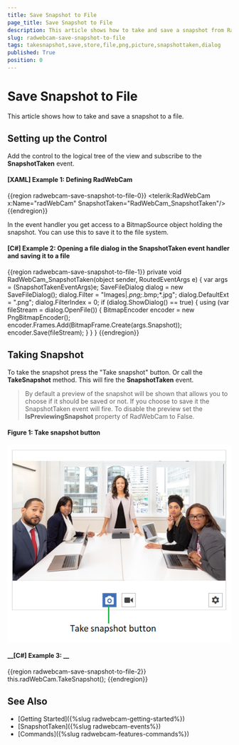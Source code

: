 ```yaml
---
title: Save Snapshot to File
page_title: Save Snapshot to File
description: This article shows how to take and save a snapshot from RadWebCam to a file.
slug: radwebcam-save-snapshot-to-file
tags: takesnapshot,save,store,file,png,picture,snapshottaken,dialog
published: True
position: 0
---
```


# Save Snapshot to File

This article shows how to take and save a snapshot to a file.

## Setting up the Control

Add the control to the logical tree of the view and subscribe to the __SnapshotTaken__ event.

#### __[XAML] Example 1: Defining RadWebCam__
{{region radwebcam-save-snapshot-to-file-0}}
	<telerik:RadWebCam x:Name="radWebCam" SnapshotTaken="RadWebCam_SnapshotTaken"/>
{{endregion}}

In the event handler you get access to a BitmapSource object holding the snapshot. You can use this to save it to the file system. 

#### __[C#] Example 2: Opening a file dialog in the SnapshotTaken event handler and saving it to a file__
{{region radwebcam-save-snapshot-to-file-1}}
	private void RadWebCam_SnapshotTaken(object sender, RoutedEventArgs e)
	{
	    var args = (SnapshotTakenEventArgs)e;
		SaveFileDialog dialog = new SaveFileDialog();
		dialog.Filter = "Images|*.png;*.bmp;*.jpg";
		dialog.DefaultExt = ".png";
		dialog.FilterIndex = 0;
		if (dialog.ShowDialog() == true)
		{
			using (var fileStream = dialog.OpenFile())
			{
				BitmapEncoder encoder = new PngBitmapEncoder();
				encoder.Frames.Add(BitmapFrame.Create(args.Snapshot));
				encoder.Save(fileStream);
			}
		}
	}
{{endregion}}

## Taking Snapshot

To take the snapshot press the "Take snapshot" button. Or call the __TakeSnapshot__ method. This will fire the __SnapshotTaken__ event.

> By default a preview of the snapshot will be shown that allows you to choose if it should be saved or not. If you choose to save it the SnapshotTaken event will fire. To disable the preview set the __IsPreviewingSnapshot__ property of RadWebCam to False.

#### Figure 1: Take snapshot button
![](images/radwebcam-save-snapshot-to-file-0.png)

#### __[C#] Example 3: __
{{region radwebcam-save-snapshot-to-file-2}}
	this.radWebCam.TakeSnapshot();
{{endregion}}

## See Also  
* [Getting Started]({%slug radwebcam-getting-started%})
* [SnapshotTaken]({%slug radwebcam-events%})
* [Commands]({%slug radwebcam-features-commands%})